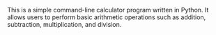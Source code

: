 This is a simple command-line calculator program written in Python. It allows users to perform basic arithmetic operations such as addition, subtraction, multiplication, and division.
